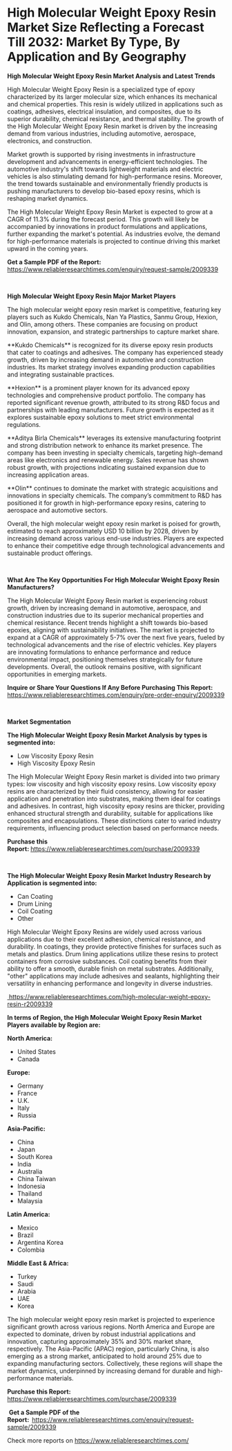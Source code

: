 <p><h1>High Molecular Weight Epoxy Resin Market Size Reflecting a Forecast Till 2032: Market By Type, By Application and By Geography</h1></p><p><strong>High Molecular Weight Epoxy Resin Market Analysis and Latest Trends</strong></p>
<p><p>High Molecular Weight Epoxy Resin is a specialized type of epoxy characterized by its larger molecular size, which enhances its mechanical and chemical properties. This resin is widely utilized in applications such as coatings, adhesives, electrical insulation, and composites, due to its superior durability, chemical resistance, and thermal stability. The growth of the High Molecular Weight Epoxy Resin market is driven by the increasing demand from various industries, including automotive, aerospace, electronics, and construction.</p><p>Market growth is supported by rising investments in infrastructure development and advancements in energy-efficient technologies. The automotive industry's shift towards lightweight materials and electric vehicles is also stimulating demand for high-performance resins. Moreover, the trend towards sustainable and environmentally friendly products is pushing manufacturers to develop bio-based epoxy resins, which is reshaping market dynamics.</p><p>The High Molecular Weight Epoxy Resin Market is expected to grow at a CAGR of 11.3% during the forecast period. This growth will likely be accompanied by innovations in product formulations and applications, further expanding the market's potential. As industries evolve, the demand for high-performance materials is projected to continue driving this market upward in the coming years.</p></p>
<p><strong>Get a Sample PDF of the Report:&nbsp;</strong> <a href="https://www.reliableresearchtimes.com/enquiry/request-sample/2009339?utm_campaign=3290&utm_medium=2&utm_source=Github&utm_content=ia&utm_term=04042025&utm_id=high-molecular-weight-epoxy-resin">https://www.reliableresearchtimes.com/enquiry/request-sample/2009339</a></p>
<p>&nbsp;</p>
<p><strong>High Molecular Weight Epoxy Resin Major Market Players</strong></p>
<p><p>The high molecular weight epoxy resin market is competitive, featuring key players such as Kukdo Chemicals, Nan Ya Plastics, Sanmu Group, Hexion, and Olin, among others. These companies are focusing on product innovation, expansion, and strategic partnerships to capture market share.</p><p>**Kukdo Chemicals** is recognized for its diverse epoxy resin products that cater to coatings and adhesives. The company has experienced steady growth, driven by increasing demand in automotive and construction industries. Its market strategy involves expanding production capabilities and integrating sustainable practices.</p><p>**Hexion** is a prominent player known for its advanced epoxy technologies and comprehensive product portfolio. The company has reported significant revenue growth, attributed to its strong R&D focus and partnerships with leading manufacturers. Future growth is expected as it explores sustainable epoxy solutions to meet strict environmental regulations.</p><p>**Aditya Birla Chemicals** leverages its extensive manufacturing footprint and strong distribution network to enhance its market presence. The company has been investing in specialty chemicals, targeting high-demand areas like electronics and renewable energy. Sales revenue has shown robust growth, with projections indicating sustained expansion due to increasing application areas.</p><p>**Olin** continues to dominate the market with strategic acquisitions and innovations in specialty chemicals. The company’s commitment to R&D has positioned it for growth in high-performance epoxy resins, catering to aerospace and automotive sectors.</p><p>Overall, the high molecular weight epoxy resin market is poised for growth, estimated to reach approximately USD 10 billion by 2028, driven by increasing demand across various end-use industries. Players are expected to enhance their competitive edge through technological advancements and sustainable product offerings.</p></p>
<p>&nbsp;</p>
<p><strong>What Are The Key Opportunities For High Molecular Weight Epoxy Resin Manufacturers?</strong></p>
<p><p>The High Molecular Weight Epoxy Resin market is experiencing robust growth, driven by increasing demand in automotive, aerospace, and construction industries due to its superior mechanical properties and chemical resistance. Recent trends highlight a shift towards bio-based epoxies, aligning with sustainability initiatives. The market is projected to expand at a CAGR of approximately 5-7% over the next five years, fueled by technological advancements and the rise of electric vehicles. Key players are innovating formulations to enhance performance and reduce environmental impact, positioning themselves strategically for future developments. Overall, the outlook remains positive, with significant opportunities in emerging markets.</p></p>
<p><strong>Inquire or Share Your Questions If Any Before Purchasing This Report:</strong> <a href="https://www.reliableresearchtimes.com/enquiry/pre-order-enquiry/2009339?utm_campaign=3290&utm_medium=2&utm_source=Github&utm_content=ia&utm_term=04042025&utm_id=high-molecular-weight-epoxy-resin">https://www.reliableresearchtimes.com/enquiry/pre-order-enquiry/2009339</a></p>
<p>&nbsp;</p>
<p><strong>Market Segmentation</strong></p>
<p><strong>The High Molecular Weight Epoxy Resin Market Analysis by types is segmented into:</strong></p>
<p><ul><li>Low Viscosity Epoxy Resin</li><li>High Viscosity Epoxy Resin</li></ul></p>
<p><p>The High Molecular Weight Epoxy Resin market is divided into two primary types: low viscosity and high viscosity epoxy resins. Low viscosity epoxy resins are characterized by their fluid consistency, allowing for easier application and penetration into substrates, making them ideal for coatings and adhesives. In contrast, high viscosity epoxy resins are thicker, providing enhanced structural strength and durability, suitable for applications like composites and encapsulations. These distinctions cater to varied industry requirements, influencing product selection based on performance needs.</p></p>
<p><strong>Purchase this Report:&nbsp;</strong><a href="https://www.reliableresearchtimes.com/purchase/2009339?utm_campaign=3290&utm_medium=2&utm_source=Github&utm_content=ia&utm_term=04042025&utm_id=high-molecular-weight-epoxy-resin">https://www.reliableresearchtimes.com/purchase/2009339</a></p>
<p>&nbsp;</p>
<p><strong>The High Molecular Weight Epoxy Resin Market Industry Research by Application is segmented into:</strong></p>
<p><ul><li>Can Coating</li><li>Drum Lining</li><li>Coil Coating</li><li>Other</li></ul></p>
<p><p>High Molecular Weight Epoxy Resins are widely used across various applications due to their excellent adhesion, chemical resistance, and durability. In coatings, they provide protective finishes for surfaces such as metals and plastics. Drum lining applications utilize these resins to protect containers from corrosive substances. Coil coating benefits from their ability to offer a smooth, durable finish on metal substrates. Additionally, "other" applications may include adhesives and sealants, highlighting their versatility in enhancing performance and longevity in diverse industries.</p></p>
<p><a href="https://www.reliableresearchtimes.com/high-molecular-weight-epoxy-resin-r2009339?utm_campaign=3290&utm_medium=2&utm_source=Github&utm_content=ia&utm_term=04042025&utm_id=high-molecular-weight-epoxy-resin">&nbsp;https://www.reliableresearchtimes.com/high-molecular-weight-epoxy-resin-r2009339</a></p>
<p><strong>In terms of Region, the High Molecular Weight Epoxy Resin Market Players available by Region are:</strong></p>
<p>
    <p> <strong> North America: </strong>
        <ul>
            <li>United States</li>
            <li>Canada</li>
        </ul>
        </p> 
    <p> <strong> Europe: </strong>
        <ul>
            <li>Germany</li>
            <li>France</li>
            <li>U.K.</li>
            <li>Italy</li>
            <li>Russia</li>
        </ul>
        </p> 
    <p> <strong> Asia-Pacific: </strong>
        <ul>
            <li>China</li>
            <li>Japan</li>
            <li>South Korea</li>
            <li>India</li>
            <li>Australia</li>
            <li>China Taiwan</li>
            <li>Indonesia</li>
            <li>Thailand</li>
            <li>Malaysia</li>
        </ul>
        </p> 
    <p> <strong> Latin America: </strong>
        <ul>
            <li>Mexico</li>
            <li>Brazil</li>
            <li>Argentina Korea</li>
            <li>Colombia</li>
        </ul>
        </p> 
    <p> <strong> Middle East & Africa: </strong>
        <ul>
            <li>Turkey</li>
            <li>Saudi</li>
            <li>Arabia</li>
            <li>UAE</li>
            <li>Korea</li>
        </ul>
    </p>
    </p>
<p><p>The high molecular weight epoxy resin market is projected to experience significant growth across various regions. North America and Europe are expected to dominate, driven by robust industrial applications and innovation, capturing approximately 35% and 30% market share, respectively. The Asia-Pacific (APAC) region, particularly China, is also emerging as a strong market, anticipated to hold around 25% due to expanding manufacturing sectors. Collectively, these regions will shape the market dynamics, underpinned by increasing demand for durable and high-performance materials.</p></p>
<p><strong>Purchase this Report: </strong><a href="https://www.reliableresearchtimes.com/purchase/2009339?utm_campaign=3290&utm_medium=2&utm_source=Github&utm_content=ia&utm_term=04042025&utm_id=high-molecular-weight-epoxy-resin">https://www.reliableresearchtimes.com/purchase/2009339</a></p>
<p>&nbsp;<strong>Get a Sample PDF of the Report:&nbsp;&nbsp;</strong><a href="https://www.reliableresearchtimes.com/enquiry/request-sample/2009339?utm_campaign=3290&utm_medium=2&utm_source=Github&utm_content=ia&utm_term=04042025&utm_id=high-molecular-weight-epoxy-resin">https://www.reliableresearchtimes.com/enquiry/request-sample/2009339</a></p>
<p><strong></strong></p>
<p>Check more reports on <a href="https://www.reliableresearchtimes.com/?utm_campaign=3290&utm_medium=2&utm_source=Github&utm_content=ia&utm_term=04042025&utm_id=high-molecular-weight-epoxy-resin">https://www.reliableresearchtimes.com/</a></p>